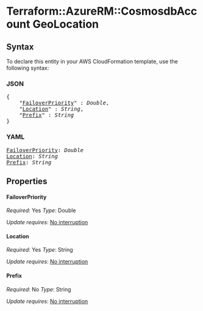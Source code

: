 # Terraform::AzureRM::CosmosdbAccount GeoLocation

## Syntax

To declare this entity in your AWS CloudFormation template, use the following syntax:

### JSON

<pre>
{
    "<a href="#failoverpriority" title="FailoverPriority">FailoverPriority</a>" : <i>Double</i>,
    "<a href="#location" title="Location">Location</a>" : <i>String</i>,
    "<a href="#prefix" title="Prefix">Prefix</a>" : <i>String</i>
}
</pre>

### YAML

<pre>
<a href="#failoverpriority" title="FailoverPriority">FailoverPriority</a>: <i>Double</i>
<a href="#location" title="Location">Location</a>: <i>String</i>
<a href="#prefix" title="Prefix">Prefix</a>: <i>String</i>
</pre>

## Properties

#### FailoverPriority

_Required_: Yes
_Type_: Double

_Update requires_: [No interruption](https://docs.aws.amazon.com/AWSCloudFormation/latest/UserGuide/using-cfn-updating-stacks-update-behaviors.html#update-no-interrupt)

#### Location

_Required_: Yes
_Type_: String

_Update requires_: [No interruption](https://docs.aws.amazon.com/AWSCloudFormation/latest/UserGuide/using-cfn-updating-stacks-update-behaviors.html#update-no-interrupt)

#### Prefix

_Required_: No
_Type_: String

_Update requires_: [No interruption](https://docs.aws.amazon.com/AWSCloudFormation/latest/UserGuide/using-cfn-updating-stacks-update-behaviors.html#update-no-interrupt)

